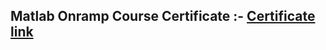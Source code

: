 ## Matlab Onramp Course Certificate :- [Certificate link](https://matlabacademy.mathworks.com/progress/share/certificate.html?id=908a995c-a7e8-4fce-a72e-52c01ec2dae3&)
